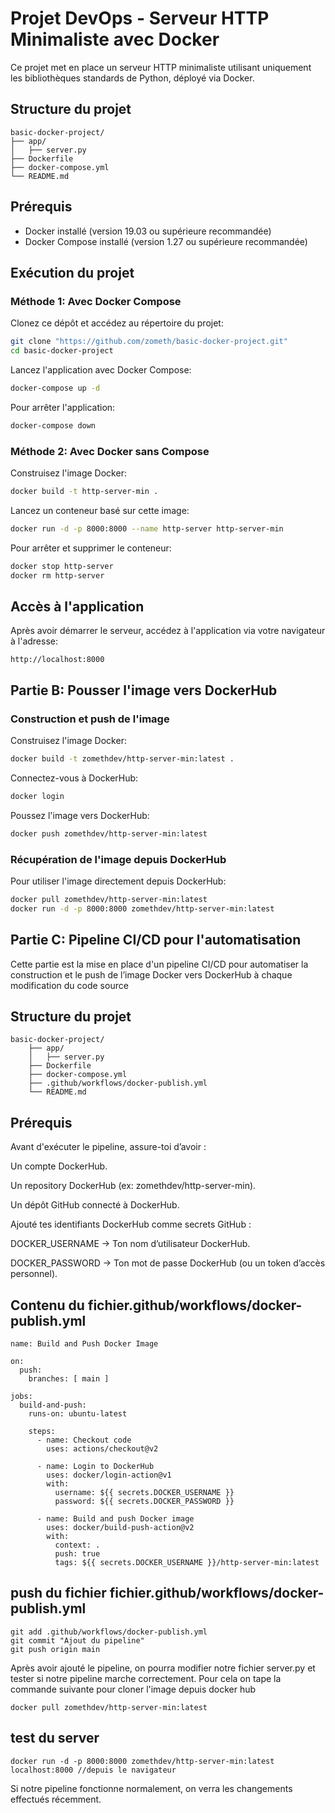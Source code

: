 # Projet DevOps - Serveur HTTP Minimaliste avec Docker

Ce projet met en place un serveur HTTP minimaliste utilisant uniquement les bibliothèques standards de Python, déployé via Docker.

## Structure du projet

```
basic-docker-project/
├── app/
│   ├── server.py
├── Dockerfile
├── docker-compose.yml
└── README.md
```

## Prérequis

- Docker installé (version 19.03 ou supérieure recommandée)
- Docker Compose installé (version 1.27 ou supérieure recommandée)

## Exécution du projet

### Méthode 1: Avec Docker Compose 

Clonez ce dépôt et accédez au répertoire du projet:
```bash
git clone "https://github.com/zometh/basic-docker-project.git"
cd basic-docker-project
```

Lancez l'application avec Docker Compose:
```bash
docker-compose up -d
```

Pour arrêter l'application:
```bash
docker-compose down
```

### Méthode 2: Avec Docker sans Compose

Construisez l'image Docker:
```bash
docker build -t http-server-min .
```

Lancez un conteneur basé sur cette image:
```bash
docker run -d -p 8000:8000 --name http-server http-server-min
```

Pour arrêter et supprimer le conteneur:
```bash
docker stop http-server
docker rm http-server
```

## Accès à l'application

Après avoir démarrer le serveur, accédez à l'application via votre navigateur à l'adresse:
```
http://localhost:8000
```

## Partie B: Pousser l'image vers DockerHub

### Construction et push de l'image

Construisez l'image Docker:
```bash
docker build -t zomethdev/http-server-min:latest .
```

Connectez-vous à DockerHub:
```bash
docker login
```

Poussez l'image vers DockerHub:
```bash
docker push zomethdev/http-server-min:latest
```

### Récupération de l'image depuis DockerHub

Pour utiliser l'image directement depuis DockerHub:
```bash
docker pull zomethdev/http-server-min:latest
docker run -d -p 8000:8000 zomethdev/http-server-min:latest
```

## Partie C: Pipeline CI/CD pour l'automatisation

Cette partie est la mise en place d'un pipeline CI/CD pour automatiser la construction et le push de l’image Docker vers DockerHub à chaque modification du code source

## Structure du projet
```
basic-docker-project/
    ├── app/
    │   ├── server.py
    ├── Dockerfile
    ├── docker-compose.yml
    ├── .github/workflows/docker-publish.yml
    └── README.md
```
## Prérequis
Avant d'exécuter le pipeline, assure-toi d’avoir :

Un compte DockerHub.

Un repository DockerHub (ex: zomethdev/http-server-min).

Un dépôt GitHub connecté à DockerHub.

Ajouté tes identifiants DockerHub comme secrets GitHub :

DOCKER_USERNAME → Ton nom d’utilisateur DockerHub.

DOCKER_PASSWORD → Ton mot de passe DockerHub (ou un token d’accès personnel).

## Contenu du fichier.github/workflows/docker-publish.yml

```
name: Build and Push Docker Image

on:
  push:
    branches: [ main ]

jobs:
  build-and-push:
    runs-on: ubuntu-latest
    
    steps:
      - name: Checkout code
        uses: actions/checkout@v2
        
      - name: Login to DockerHub
        uses: docker/login-action@v1
        with:
          username: ${{ secrets.DOCKER_USERNAME }}
          password: ${{ secrets.DOCKER_PASSWORD }}
        
      - name: Build and push Docker image
        uses: docker/build-push-action@v2
        with:
          context: .
          push: true
          tags: ${{ secrets.DOCKER_USERNAME }}/http-server-min:latest
```

## push du fichier  fichier.github/workflows/docker-publish.yml

```
git add .github/workflows/docker-publish.yml
git commit "Ajout du pipeline"
git push origin main
```
Après avoir ajouté le pipeline, on pourra modifier notre fichier server.py et tester si notre pipeline marche correctement.
Pour cela on tape la commande suivante pour cloner l'image depuis docker hub

```
docker pull zomethdev/http-server-min:latest

```

## test du server
```
docker run -d -p 8000:8000 zomethdev/http-server-min:latest
localhost:8000 //depuis le navigateur
```
Si notre pipeline fonctionne normalement, on verra les changements effectués récemment.